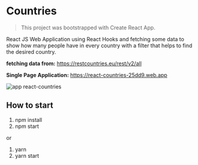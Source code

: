 # Countries

> This project was bootstrapped with Create React App.

React JS Web Application using React Hooks and fetching some data to show how many people have in every country with a filter that helps to find the desired country.

**fetching data from:** https://restcountries.eu/rest/v2/all

**Single Page Application:** https://react-countries-25dd9.web.app

![app react-countries](https://github.com/V-Coyote/react-countries/tree/master/public/react-countries.png?raw=true)

## How to start

1. npm install
2. npm start

or

1. yarn
2. yarn start
